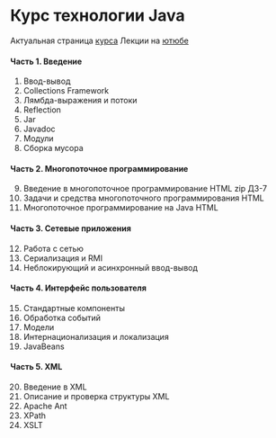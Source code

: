 # Курс технологии Java
Актуальная страница [курса](https://www.kgeorgiy.info/courses/java-advanced/index.html)
Лекции на [ютюбе](https://youtube.com/playlist?list=PLBAwg87wLtfI11gzB1dR6n705sC7zGvFW)
#### Часть 1. Введение
1. Ввод-вывод
2. Collections Framework	
3. Лямбда-выражения и потоки	
4. Reflection
5. Jar	
6. Javadoc
7. Модули
8. Сборка мусора		
#### Часть 2. Многопоточное программирование
9. Введение в многопоточное программирование	HTML	zip	ДЗ-7
10. Задачи и средства многопоточного программирования	HTML		
11. Многопоточное программирование на Java	HTML		
#### Часть 3. Сетевые приложения
12. Работа с сетью		
13. Сериализация и RMI	
14. Неблокирующий и асинхронный ввод-вывод
#### Часть 4. Интерфейс пользователя
15. Стандартные компоненты	
16. Обработка событий	
17. Модели	
18. Интернационализация и локализация
19. JavaBeans
#### Часть 5. XML
20. Введение в XML	
21. Описание и проверка структуры XML
22. Apache Ant		
23. XPath
24. XSLT
